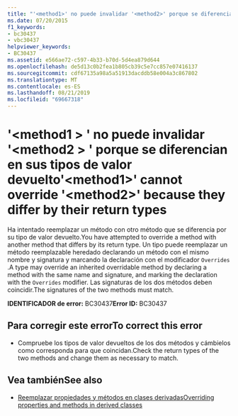 ```yaml
---
title: "'<method1>' no puede invalidar '<method2>' porque se diferencian en sus tipos de valor devuelto"
ms.date: 07/20/2015
f1_keywords:
- bc30437
- vbc30437
helpviewer_keywords:
- BC30437
ms.assetid: e566ae72-c597-4b33-b70d-5d4ea879d644
ms.openlocfilehash: de5d13c0b2fea1b805cb39c5e7cc857e07416137
ms.sourcegitcommit: cdf67135a98a5a51913dacddb58e004a3c867802
ms.translationtype: MT
ms.contentlocale: es-ES
ms.lasthandoff: 08/21/2019
ms.locfileid: "69667318"
---
```

# <a name="method1-cannot-override-method2-because-they-differ-by-their-return-types"></a><span data-ttu-id="2a8d6-102">'\<method1 > ' no puede invalidar '\<method2 > ' porque se diferencian en sus tipos de valor devuelto</span><span class="sxs-lookup"><span data-stu-id="2a8d6-102">'\<method1>' cannot override '\<method2>' because they differ by their return types</span></span>
<span data-ttu-id="2a8d6-103">Ha intentado reemplazar un método con otro método que se diferencia por su tipo de valor devuelto.</span><span class="sxs-lookup"><span data-stu-id="2a8d6-103">You have attempted to override a method with another method that differs by its return type.</span></span> <span data-ttu-id="2a8d6-104">Un tipo puede reemplazar un método reemplazable heredado declarando un método con el mismo nombre y signatura y marcando la declaración con el modificador `Overrides` .</span><span class="sxs-lookup"><span data-stu-id="2a8d6-104">A type may override an inherited overridable method by declaring a method with the same name and signature, and marking the declaration with the `Overrides` modifier.</span></span> <span data-ttu-id="2a8d6-105">Las signaturas de los dos métodos deben coincidir.</span><span class="sxs-lookup"><span data-stu-id="2a8d6-105">The signatures of the two methods must match.</span></span>  
  
 <span data-ttu-id="2a8d6-106">**IDENTIFICADOR de error:** BC30437</span><span class="sxs-lookup"><span data-stu-id="2a8d6-106">**Error ID:** BC30437</span></span>  
  
## <a name="to-correct-this-error"></a><span data-ttu-id="2a8d6-107">Para corregir este error</span><span class="sxs-lookup"><span data-stu-id="2a8d6-107">To correct this error</span></span>  
  
- <span data-ttu-id="2a8d6-108">Compruebe los tipos de valor devueltos de los dos métodos y cámbielos como corresponda para que coincidan.</span><span class="sxs-lookup"><span data-stu-id="2a8d6-108">Check the return types of the two methods and change them as necessary to match.</span></span>  
  
## <a name="see-also"></a><span data-ttu-id="2a8d6-109">Vea también</span><span class="sxs-lookup"><span data-stu-id="2a8d6-109">See also</span></span>

- [<span data-ttu-id="2a8d6-110">Reemplazar propiedades y métodos en clases derivadas</span><span class="sxs-lookup"><span data-stu-id="2a8d6-110">Overriding properties and methods in derived classes</span></span>](../programming-guide/language-features/objects-and-classes/inheritance-basics.md#overriding-properties-and-methods-in-derived-classes)
